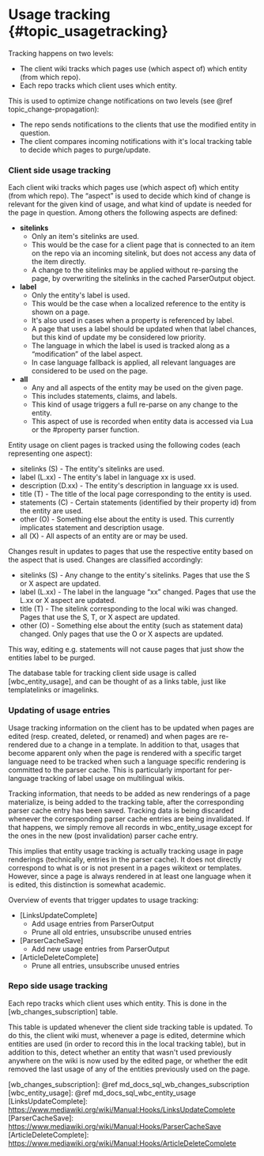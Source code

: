 # Usage tracking {#topic_usagetracking}

Tracking happens on two levels:

- The client wiki tracks which pages use (which aspect of) which entity (from which repo).
- Each repo tracks which client uses which entity.

This is used to optimize change notifications on two levels (see @ref topic_change-propagation):

- The repo sends notifications to the clients that use the modified entity in question.
- The client compares incoming notifications with it's local tracking table to decide which pages to purge/update.

### Client side usage tracking

Each client wiki tracks which pages use (which aspect of) which entity (from which repo).
The “aspect” is used to decide which kind of change is relevant for the given kind of usage, and what kind of update is needed for the page in question.
Among others the following aspects are defined:

 - **sitelinks**
   - Only an item's sitelinks are used.
   - This would be the case for a client page that is connected to an item on the repo via an incoming sitelink, but does not access any data of the item directly.
   - A change to the sitelinks may be applied without re-parsing the page, by overwriting the sitelinks in the cached ParserOutput object.
 - **label**
   - Only the entity's label is used.
   - This would be the case when a localized reference to the entity is shown on a page.
   - It's also used in cases when a property is referenced by label.
   - A page that uses a label should be updated when that label chances, but this kind of update my be considered low priority.
   - The language in which the label is used is tracked along as a “modification” of the label aspect.
   - In case language fallback is applied, all relevant languages are considered to be used on the page.
 - **all**
   - Any and all aspects of the entity may be used on the given page.
   - This includes statements, claims, and labels.
   - This kind of usage triggers a full re-parse on any change to the entity.
   - This aspect of use is recorded when entity data is accessed via Lua or the \#property parser function.

Entity usage on client pages is tracked using the following codes (each representing one aspect):

 - sitelinks (S) - The entity's sitelinks are used.
 - label (L.xx) - The entity's label in language xx is used.
 - description (D.xx) - The entity's description in language xx is used.
 - title (T) - The title of the local page corresponding to the entity is used.
 - statements (C) - Certain statements (identified by their property id) from the entity are used.
 - other (O) - Something else about the entity is used. This currently implicates statement and description usage.
 - all (X) - All aspects of an entity are or may be used.

Changes result in updates to pages that use the respective entity based on the aspect that is used.
Changes are classified accordingly:

 - sitelinks (S) - Any change to the entity's sitelinks. Pages that use the S or X aspect are updated.
 - label (L.xx) - The label in the language “xx” changed. Pages that use the L.xx or X aspect are updated.
 - title (T) - The sitelink corresponding to the local wiki was changed. Pages that use the S, T, or X aspect are updated.
 - other (O) - Something else about the entity (such as statement data) changed. Only pages that use the O or X aspects are updated.

This way, editing e.g. statements will not cause pages that just show the entities label to be purged.

The database table for tracking client side usage is called [wbc_entity_usage], and can be thought of as a links table, just like templatelinks or imagelinks.

### Updating of usage entries

Usage tracking information on the client has to be updated when pages are edited (resp. created, deleted, or renamed) and when pages are re-rendered due to a change in a template. In addition to that, usages that become apparent only when the page is rendered with a specific target language need to be tracked when such a language specific rendering is committed to the parser cache. This is particularly important for per-language tracking of label usage on multilingual wikis.

Tracking information, that needs to be added as new renderings of a page materialize, is being added to the tracking table, after the corresponding parser cache entry has been saved. Tracking data is being discarded whenever the corresponding parser cache entries are being invalidated. If that happens, we simply remove all records in wbc\_entity\_usage except for the ones in the new (post invalidation) parser cache entry.

This implies that entity usage tracking is actually tracking usage in page renderings (technically, entries in the parser cache). It does not directly correspond to what is or is not present in a pages wikitext or templates. However, since a page is always rendered in at least one language when it is edited, this distinction is somewhat academic.

Overview of events that trigger updates to usage tracking:

 - [LinksUpdateComplete]
   - Add usage entries from ParserOutput
   - Prune all old entries, unsubscribe unused entries
 - [ParserCacheSave]
   - Add new usage entries from ParserOutput
 - [ArticleDeleteComplete]
   - Prune all entries, unsubscribe unused entries

### Repo side usage tracking

Each repo tracks which client uses which entity. This is done in the [wb_changes_subscription] table.

This table is updated whenever the client side tracking table is updated.
To do this, the client wiki must, whenever a page is edited, determine which entities are used (in order to record this in the local tracking table), but in addition to this, detect whether an entity that wasn't used previously anywhere on the wiki is now used by the edited page, or whether the edit removed the last usage of any of the entities previously used on the page.

[wb_changes_subscription]: @ref md_docs_sql_wb_changes_subscription
[wbc_entity_usage]: @ref md_docs_sql_wbc_entity_usage
[LinksUpdateComplete]: https://www.mediawiki.org/wiki/Manual:Hooks/LinksUpdateComplete
[ParserCacheSave]: https://www.mediawiki.org/wiki/Manual:Hooks/ParserCacheSave
[ArticleDeleteComplete]: https://www.mediawiki.org/wiki/Manual:Hooks/ArticleDeleteComplete
